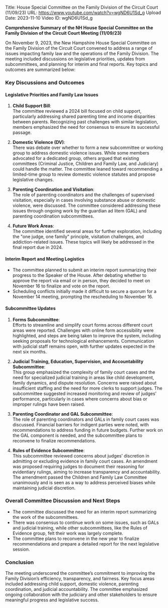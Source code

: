 Title: House Special Committee on the Family Division of the Circuit Court (11/09/23)
URL: https://www.youtube.com/watch?v=wgND6U1Sd_g
Upload Date: 2023-11-10
Video ID: wgND6U1Sd_g

**Comprehensive Summary of the NH House Special Committee on the Family Division of the Circuit Court Meeting (11/09/23)**

On November 9, 2023, the New Hampshire House Special Committee on the Family Division of the Circuit Court convened to address a range of issues impacting family law and the operations of the Family Division. The meeting included discussions on legislative priorities, updates from subcommittees, and planning for interim and final reports. Key topics and outcomes are summarized below:

### **Key Discussions and Outcomes**

#### **Legislative Priorities and Family Law Issues**
1. **Child Support Bill**:  
   The committee reviewed a 2024 bill focused on child support, particularly addressing shared parenting time and income disparities between parents. Recognizing past challenges with similar legislation, members emphasized the need for consensus to ensure its successful passage.

2. **Domestic Violence (DV)**:  
   There was debate over whether to form a new subcommittee or working group to address domestic violence issues. While some members advocated for a dedicated group, others argued that existing committees (Criminal Justice, Children and Family Law, and Judiciary) could handle the matter. The committee leaned toward recommending a limited-time group to review domestic violence statutes and propose legislative changes.

3. **Parenting Coordination and Visitation**:  
   The role of parenting coordinators and the challenges of supervised visitation, especially in cases involving substance abuse or domestic violence, were discussed. The committee considered addressing these issues through ongoing work by the guardian ad litem (GAL) and parenting coordination subcommittees.

4. **Future Work Areas**:  
   The committee identified several areas for further exploration, including the "one judge, one family" principle, visitation challenges, and addiction-related issues. These topics will likely be addressed in the final report due in 2024.

#### **Interim Report and Meeting Logistics**
- The committee planned to submit an interim report summarizing their progress to the Speaker of the House. After debating whether to approve the report via email or in person, they decided to meet on November 16 to finalize and vote on the report.  
- Scheduling conflicts initially made it difficult to secure a quorum for a November 14 meeting, prompting the rescheduling to November 16.

#### **Subcommittee Updates**
1. **Forms Subcommittee**:  
   Efforts to streamline and simplify court forms across different court areas were reported. Challenges with online form accessibility were highlighted, and steps are being taken to improve the system, including seeking proposals for technological enhancements. Communication with judicial staff remains open, with further updates expected in the next six months.

2. **Judicial Training, Education, Supervision, and Accountability Subcommittee**:  
   This group emphasized the complexity of family court cases and the need for specialized judicial training in areas like child development, family dynamics, and dispute resolution. Concerns were raised about insufficient staffing and the need for more clerks to support judges. The subcommittee suggested increased monitoring and review of judges’ performance, particularly in cases where concerns about bias or improper rulings have been raised.

3. **Parenting Coordinator and GAL Subcommittee**:  
   The role of parenting coordinators and GALs in family court cases was discussed. Financial barriers for indigent parties were noted, with recommendations to address funding in future budgets. Further work on the GAL component is needed, and the subcommittee plans to reconvene to finalize recommendations.

4. **Rules of Evidence Subcommittee**:  
   This subcommittee reviewed concerns about judges’ discretion in admitting or excluding evidence in family court cases. An amendment was proposed requiring judges to document their reasoning for evidentiary rulings, aiming to increase transparency and accountability. The amendment passed the Children and Family Law Committee unanimously and is seen as a way to address perceived biases while maintaining judicial discretion.

### **Overall Committee Discussion and Next Steps**
- The committee discussed the need for an interim report summarizing the work of the subcommittees.  
- There was consensus to continue work on some issues, such as GALs and judicial training, while other subcommittees, like the Rules of Evidence group, felt their work was largely complete.  
- The committee plans to reconvene in the new year to finalize recommendations and prepare a detailed report for the next legislative session.  

### **Conclusion**
The meeting underscored the committee’s commitment to improving the Family Division’s efficiency, transparency, and fairness. Key focus areas included addressing child support, domestic violence, parenting coordination, and judicial accountability. The committee emphasized ongoing collaboration with the judiciary and other stakeholders to ensure meaningful progress and legislative success.